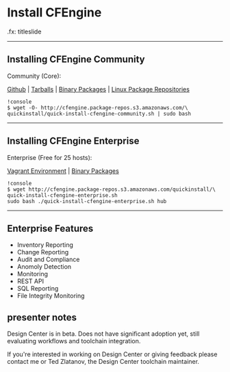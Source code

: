 # Install CFEngine

.fx: titleslide

---
## Installing CFEngine Community
Community (Core):

[Github](https://github.com/cfengine/core)
| [Tarballs](https://cfengine.com/product/community/source-code/)
| [Binary Packages](https://cfengine.com/product/community/)
| [Linux Package Repositories](https://cfengine.com/product/community/cfengine-linux-distros/)

    !console
    $ wget -O- http://cfengine.package-repos.s3.amazonaws.com/\
    quickinstall/quick-install-cfengine-community.sh | sudo bash

---
## Installing CFEngine Enterprise
Enterprise (Free for 25 hosts):

[Vagrant Environment](https://docs.cfengine.com/latest/guide-installation-and-configuration-general-installation-installation-enterprise-vagrant.html)
| [Binary Packages](http://cfengine.com/product/cfengine-enterprise-free-25/)

    !console
    $ wget http://cfengine.package-repos.s3.amazonaws.com/quickinstall/\
    quick-install-cfengine-enterprise.sh
    sudo bash ./quick-install-cfengine-enterprise.sh hub

---
## Enterprise Features
* Inventory Reporting
* Change Reporting
* Audit and Compliance
* Anomoly Detection
* Monitoring
* REST API
* SQL Reporting
* File Integrity Monitoring

## presenter notes
Design Center is in beta. Does not have significant adoption yet, still
evaluating workflows and toolchain integration.

If you're interested in working on Design Center or giving feedback please
contact me or Ted Zlatanov, the Design Center toolchain maintainer.

